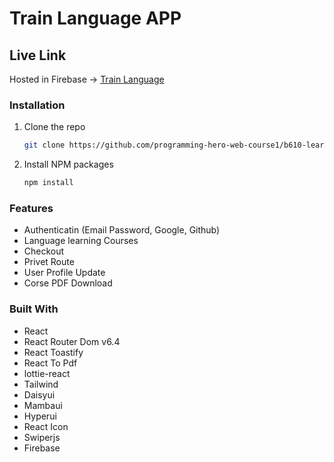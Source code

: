 # Train Language APP

## Live Link

Hosted in Firebase -> [Train Language](https://train-language.web.app/)

### Installation
1. Clone the repo
   ```sh
   git clone https://github.com/programming-hero-web-course1/b610-learning-platform-client-side-imran-mridha
   ```
2. Install NPM packages
   ```sh
   npm install
   ```

### Features

* Authenticatin (Email Password, Google, Github)
* Language learning Courses
* Checkout
* Privet Route
* User Profile Update
* Corse PDF Download

### Built With

* React
* React Router Dom v6.4 
* React Toastify
* React To Pdf
* lottie-react
* Tailwind
* Daisyui
* Mambaui
* Hyperui
* React Icon
* Swiperjs
* Firebase


